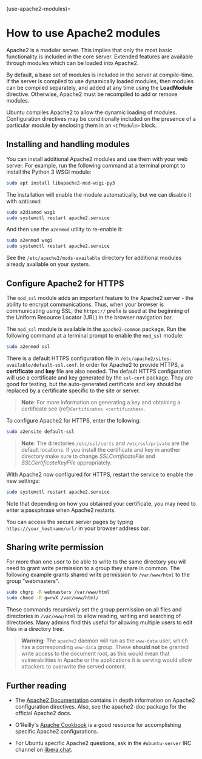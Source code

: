 (use-apache2-modules)=
# How to use Apache2 modules

Apache2 is a modular server. This implies that only the most basic functionality is included in the core server. Extended features are available through modules which can be loaded into Apache2. 

By default, a base set of modules is included in the server at compile-time. If the server is compiled to use dynamically loaded modules, then modules can be compiled separately, and added at any time using the **LoadModule** directive. Otherwise, Apache2 must be recompiled to add or remove modules.

Ubuntu compiles Apache2 to allow the dynamic loading of modules. Configuration directives may be conditionally included on the presence of a particular module by enclosing them in an `<IfModule>` block.

## Installing and handling modules

You can install additional Apache2 modules and use them with your web server. For example, run the following command at a terminal prompt to install the Python 3 WSGI module:

```bash
sudo apt install libapache2-mod-wsgi-py3
```

The installation will enable the module automatically, but we can disable it with `a2dismod`:

```bash
sudo a2dismod wsgi
sudo systemctl restart apache2.service
```

And then use the `a2enmod` utility to re-enable it:

```bash
sudo a2enmod wsgi
sudo systemctl restart apache2.service
```

See the `/etc/apache2/mods-available` directory for additional modules already available on your system.

## Configure Apache2 for HTTPS

The `mod_ssl` module adds an important feature to the Apache2 server - the ability to encrypt communications. Thus, when your browser is communicating using SSL, the `https://` prefix is used at the beginning of the Uniform Resource Locator (URL) in the browser navigation bar.

The `mod_ssl` module is available in the `apache2-common` package. Run the following command at a terminal prompt to enable the `mod_ssl` module:

```bash
sudo a2enmod ssl
```

There is a default HTTPS configuration file in `/etc/apache2/sites-available/default-ssl.conf`. In order for Apache2 to provide HTTPS, a **certificate** and **key** file are also needed. The default HTTPS configuration will use a certificate and key generated by the `ssl-cert` package. They are good for testing, but the auto-generated certificate and key should be replaced by a certificate specific to the site or server.

> **Note**:
> For more information on generating a key and obtaining a certificate see {ref}`Certificates <certificates>`.

To configure Apache2 for HTTPS, enter the following:

```bash
sudo a2ensite default-ssl
```

> **Note**:
> The directories `/etc/ssl/certs` and `/etc/ssl/private` are the default locations. If you install the certificate and key in another directory make sure to change *SSLCertificateFile* and *SSLCertificateKeyFile* appropriately.

With Apache2 now configured for HTTPS, restart the service to enable the new settings:

```bash
sudo systemctl restart apache2.service
```

Note that depending on how you obtained your certificate, you may need to enter a passphrase when Apache2 restarts.

You can access the secure server pages by typing `https://your_hostname/url/` in your browser address bar.

## Sharing write permission

For more than one user to be able to write to the same directory you will need to grant write permission to a group they share in common. The following example grants shared write permission to `/var/www/html` to the group "webmasters".

```bash
sudo chgrp -R webmasters /var/www/html
sudo chmod -R g=rwX /var/www/html/
```

These commands recursively set the group permission on all files and directories in `/var/www/html` to allow reading, writing and searching of directories. Many admins find this useful for allowing multiple users to edit files in a directory tree.

> **Warning**:
> The `apache2` daemon will run as the `www-data` user, which has a corresponding `www-data` group. These **should not** be granted write access to the document root, as this would mean that vulnerabilities in Apache or the applications it is serving would allow attackers to overwrite the served content.

## Further reading

- The [Apache2 Documentation](https://httpd.apache.org/docs/2.4/) contains in depth information on Apache2 configuration directives. Also, see the apache2-doc package for the official Apache2 docs.

- O'Reilly's [Apache Cookbook](http://shop.oreilly.com/product/9780596529949.do) is a good resource for accomplishing specific Apache2 configurations.

- For Ubuntu specific Apache2 questions, ask in the `#ubuntu-server` IRC channel on [libera.chat](https://libera.chat/).
